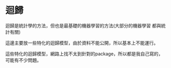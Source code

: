 # 迴歸
迴歸是統計學的方法，但也是最基礎的機器學習的方法(大部分的機器學習 都與統計有關)

這邊主要放一些特化的迴歸模型，由於資料不能公開，所以基本上不能運行。

這些特化的迴歸模型，網路上找不太到針對的package，所以都是我自己寫的，可能有不少問題。
